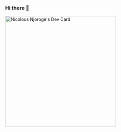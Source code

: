 ### Hi there 👋

<!--
**murnicole/murnicole** is a ✨ _special_ ✨ repository because its `README.md` (this file) appears on your GitHub profile.

Here are some ideas to get you started:

- 🔭 I’m currently working on Machine Learning on Diagnostic Detection
- 🌱 I’m currently learning GenerativeAI
- 👯 I’m looking to collaborate on GenAI

-->
<a href="https://app.daily.dev/nicolousnjoroge"><img src="https://api.daily.dev/devcards/v2/3UXvnUR1v4DCr63nI5arr.png?type=default&r=gjc" width="356" alt="Nicolous Njoroge's Dev Card"/></a>
